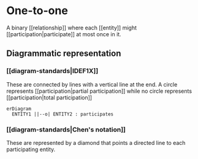 # One-to-one
A binary [[relationship]] where each [[entity]] might [[participation|participate]] at most once in it.

## Diagrammatic representation

### [[diagram-standards|IDEF1X]]
These are connected by lines with a vertical line at the end. A circle represents [[participation|partial participation]] while no circle represents [[participation|total participation]]

```mermaid
erDiagram
  ENTITY1 ||--o| ENTITY2 : participates
```


### [[diagram-standards|Chen's notation]]
These are represented by a diamond that points a directed line to each participating entity.
